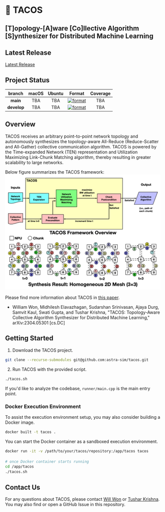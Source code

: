 <!--
## This source code is licensed under the MIT license found in the
## LICENSE file in the root directory of this source tree.
##
## Copyright (c) 2022-2025 Intel Corporation
## Copyright (c) 2022-2025 Georgia Institute of Technology
-->

# 🌮 TACOS
## [T]opology-[A]ware [Co]llective Algorithm [S]ynthesizer for Distributed Machine Learning

## Latest Release
[Latest Release](https://github.com/astra-sim/tacos/releases)

## Project Status
| branch | macOS | Ubuntu | Format | Coverage |
|:---:|:---:|:---:|:---:|:---:|
| **main** | TBA | TBA | [![format](https://github.com/astra-sim/tacos/actions/workflows/check-clang-format.yml/badge.svg?branch=main)](https://github.com/astra-sim/tacos/actions/workflows/check-clang-format.yml) | TBA |
| **develop** | TBA | TBA | [![format](https://github.com/astra-sim/tacos/actions/workflows/check-clang-format.yml/badge.svg?branch=develop)](https://github.com/astra-sim/tacos/actions/workflows/check-clang-format.yml) | TBA |

## Overview
TACOS receives an arbitrary point-to-point network topology and autonomously synthesizes the topology-aware All-Reduce (Reduce-Scatter and All-Gather) collective communication algorithm. TACOS is powered by the Time-expanded Network (TEN) representation and Utilization Maximizing Link-Chunk Matching algorithm, thereby resulting in greater scalability to large networks.

Below figure summarizes the TACOS framework:
![TACOS Abstraction](https://github.com/astra-sim/tacos/blob/main/docs/images/tacos_overview.png)

Please find more information about TACOS in [this paper](https://arxiv.org/abs/2304.05301).
- William Won, Midhilesh Elavazhagan, Sudarshan Srinivasan, Ajaya Durg, Samvit Kaul, Swati Gupta, and Tushar Krishna, "TACOS: Topology-Aware Collective Algorithm Synthesizer for Distributed Machine Learning," arXiv:2304.05301 [cs.DC]

## Getting Started
1. Download the TACOS project.
```sh
git clone --recurse-submodules git@github.com:astra-sim/tacos.git
```

2. Run TACOS with the provided script.
```sh
./tacos.sh
```

If you'd like to analyze the codebase, `runner/main.cpp` is the main entry point.

### Docker Execution Environment
To assist the execution environment setup, you may also consider building a Docker image.
```sh
docker built -t tacos .
```

You can start the Docker container as a sandboxed execution environment.
```sh
docker run -it -v /path/to/your/tacos/repository:/app/tacos tacos

# once Docker container starts running
cd /app/tacos
./tacos.sh
```

## Contact Us
For any questions about TACOS, please contact [Will Won](mailto:william.won@gatech.edu)
or [Tushar Krishna](mailto:tushar@ece.gatech.edu). You may also find or open a GitHub Issue in this repository.
